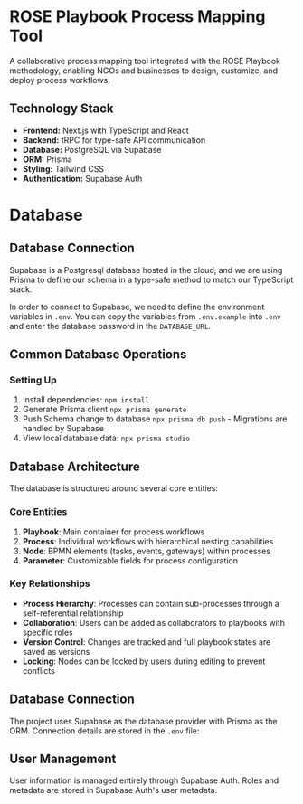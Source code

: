 # ROSE Playbook Process Mapping Tool

A collaborative process mapping tool integrated with the ROSE Playbook methodology, enabling NGOs and businesses to design, customize, and deploy process workflows.

## Technology Stack

- **Frontend:** Next.js with TypeScript and React
- **Backend:** tRPC for type-safe API communication
- **Database:** PostgreSQL via Supabase
- **ORM:** Prisma
- **Styling:** Tailwind CSS
- **Authentication:** Supabase Auth

# Database 

## Database Connection

Supabase is a Postgresql database hosted in the cloud, and we are using Prisma to define our schema in a type-safe method to match our TypeScript stack. 

In order to connect to Supabase, we need to define the environment variables in `.env`. You can copy the variables from `.env.example` into `.env` and enter the database password in the `DATABASE_URL`. 

## Common Database Operations

### Setting Up

1. Install dependencies:
   `npm install`
2. Generate Prisma client
    `npx prisma generate`
3. Push Schema change to database
    `npx prisma db push`
        - Migrations are handled by Supabase
4. View local database data:
    `npx prisma studio`



## Database Architecture

The database is structured around several core entities:

### Core Entities

1. **Playbook**: Main container for process workflows
2. **Process**: Individual workflows with hierarchical nesting capabilities
3. **Node**: BPMN elements (tasks, events, gateways) within processes
4. **Parameter**: Customizable fields for process configuration

### Key Relationships

- **Process Hierarchy**: Processes can contain sub-processes through a self-referential relationship
- **Collaboration**: Users can be added as collaborators to playbooks with specific roles
- **Version Control**: Changes are tracked and full playbook states are saved as versions
- **Locking**: Nodes can be locked by users during editing to prevent conflicts

## Database Connection

The project uses Supabase as the database provider with Prisma as the ORM. Connection details are stored in the `.env` file:

## User Management

User information is managed entirely through Supabase Auth. Roles and metadata are stored in Supabase Auth's user metadata.



